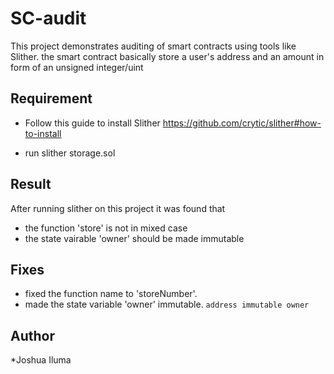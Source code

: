 # SC-audit

This project demonstrates auditing of smart contracts using tools like Slither.
the smart contract basically store a user's address and an amount in form of an unsigned integer/uint

## Requirement
- Follow this guide to install Slither https://github.com/crytic/slither#how-to-install

- run slither storage.sol
## Result
After running slither on this project it was found that
- the function 'store' is not in mixed case
- the state vairable 'owner' should be made immutable

## Fixes
- fixed the function name to 'storeNumber'. 
- made the state variable 'owner' immutable. `address immutable owner`

## Author 
*Joshua Iluma
